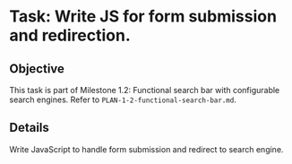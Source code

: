 # Task: Write JS for form submission and redirection.

## Objective
This task is part of Milestone 1.2: Functional search bar with configurable search engines. Refer to `PLAN-1-2-functional-search-bar.md`.

## Details
Write JavaScript to handle form submission and redirect to search engine.
